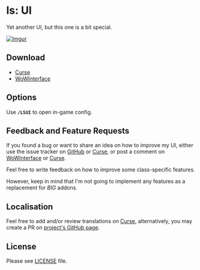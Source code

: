 # ls: UI

Yet another UI, but this one is a bit special.

[![Imgur](https://i.imgur.com/W2wkLBk.png)](https://i.imgur.com/jW7qnJs.png "4K Glory")

## Download

- [Curse](https://www.curseforge.com/wow/addons/ls-ui)
- [WoWInterface](http://www.wowinterface.com/downloads/info22662.html)

## Options

Use **`/LSUI`** to open in-game config.

## Feedback and Feature Requests

If you found a bug or want to share an idea on how to improve my UI, either use the issue tracker on [GitHub](https://github.com/ls-/ls_UI/issues) or [Curse](https://wow.curseforge.com/addons/ls-ui/tickets/), or post a comment on [WoWInterface](https://www.wowinterface.com/downloads/info22662.html#comments) or [Curse](https://www.curseforge.com/wow/addons/ls-ui#comments).

Feel free to write feedback on how to improve some class-specific features.

However, keep in mind that I'm not going to implement any features as a replacement for _BIG_ addons.

## Localisation

Feel free to add and/or review translations on [Curse](https://wow.curseforge.com/projects/ls-ui/localization), alternatively, you may create a PR on [project's GitHub page](https://github.com/ls-/ls_UI/pulls).

## License

Please see [LICENSE](https://github.com/ls-/ls_UI/blob/master/LICENSE.txt) file.
